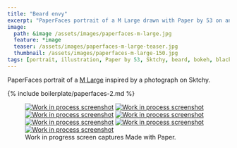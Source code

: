 ```yaml
---
title: "Beard envy"
excerpt: "PaperFaces portrait of a M Large drawn with Paper by 53 on an iPad."
image: 
  path: &image /assets/images/paperfaces-m-large.jpg 
  feature: *image
  teaser: /assets/images/paperfaces-m-large-teaser.jpg
  thumbnail: /assets/images/paperfaces-m-large-150.jpg
tags: [portrait, illustration, Paper by 53, Sktchy, beard, bokeh, black and white]
---
```


PaperFaces portrait of a [M Large](http://sktchy.com/0qfVg) inspired by a photograph on Sktchy.

{% include boilerplate/paperfaces-2.md %}

<figure class="third">
  <a href="{{ site.url }}/assets/images/paperfaces-m-large-process-1-lg.jpg"><img src="{{ site.url }}/assets/images/paperfaces-m-large-process-1-600.jpg" alt="Work in process screenshot"></a>
  <a href="{{ site.url }}/assets/images/paperfaces-m-large-process-2-lg.jpg"><img src="{{ site.url }}/assets/images/paperfaces-m-large-process-2-600.jpg" alt="Work in process screenshot"></a>
  <a href="{{ site.url }}/assets/images/paperfaces-m-large-process-3-lg.jpg"><img src="{{ site.url }}/assets/images/paperfaces-m-large-process-3-600.jpg" alt="Work in process screenshot"></a>
  <a href="{{ site.url }}/assets/images/paperfaces-m-large-process-4-lg.jpg"><img src="{{ site.url }}/assets/images/paperfaces-m-large-process-4-600.jpg" alt="Work in process screenshot"></a>
  <a href="{{ site.url }}/assets/images/paperfaces-m-large-process-5-lg.jpg"><img src="{{ site.url }}/assets/images/paperfaces-m-large-process-5-600.jpg" alt="Work in process screenshot"></a>
  <a href="{{ site.url }}/assets/images/paperfaces-m-large-process-6-lg.jpg"><img src="{{ site.url }}/assets/images/paperfaces-m-large-process-6-600.jpg" alt="Work in process screenshot"></a>
  <a href="{{ site.url }}/assets/images/paperfaces-m-large-process-7-lg.jpg"><img src="{{ site.url }}/assets/images/paperfaces-m-large-process-7-600.jpg" alt="Work in process screenshot"></a>
  <figcaption>Work in progress screen captures Made with Paper.</figcaption>
</figure>
